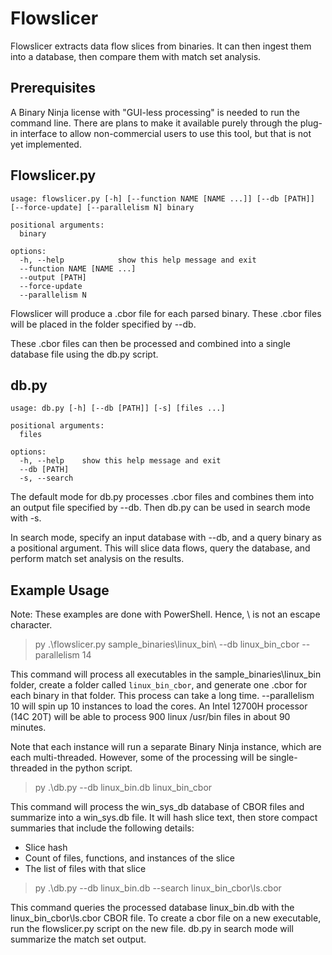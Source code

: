 
# Flowslicer

Flowslicer extracts data flow slices from binaries.  It can then ingest them into a database, then compare them with
match set analysis.

## Prerequisites

A Binary Ninja license with "GUI-less processing" is needed to run the command line.  There are plans to make it
available purely through the plug-in interface to allow non-commercial users to use this tool, but that is not yet
implemented.


## Flowslicer.py


```
usage: flowslicer.py [-h] [--function NAME [NAME ...]] [--db [PATH]] [--force-update] [--parallelism N] binary

positional arguments:
  binary

options:
  -h, --help            show this help message and exit
  --function NAME [NAME ...]
  --output [PATH]
  --force-update
  --parallelism N
```

Flowslicer will produce a .cbor file for each parsed binary.  These .cbor files will be placed in the folder specified
by --db.

These .cbor files can then be processed and combined into a single database file using the db.py script.


## db.py


```
usage: db.py [-h] [--db [PATH]] [-s] [files ...]

positional arguments:
  files

options:
  -h, --help    show this help message and exit
  --db [PATH]
  -s, --search
```


The default mode for db.py processes .cbor files and combines them into an output file specified by --db.  Then db.py
can be used in search mode with -s.

In search mode, specify an input database with --db, and a query binary as a positional argument.  This will slice
data flows, query the database, and perform match set analysis on the results.


## Example Usage

Note: These examples are done with PowerShell.  Hence, \ is not an escape character.

> py .\flowslicer.py sample_binaries\linux_bin\ --db linux_bin_cbor --parallelism 14

This command will process all executables in the sample_binaries\linux_bin folder,  create a folder called
`linux_bin_cbor`, and generate one .cbor for each binary in that folder.  This process can take a long time.
--parallelism 10 will spin up 10 instances to load the cores.  An Intel 12700H processor (14C 20T) will be able to
process 900 linux /usr/bin files in about 90 minutes.

Note that each instance will run a separate Binary Ninja instance, which are each multi-threaded.  However, some
of the processing will be single-threaded in the python script.

> py .\db.py --db linux_bin.db linux_bin_cbor

This command will process the win_sys_db database of CBOR files and summarize into a win_sys.db file.  It will hash
slice text, then store compact summaries that include the following details:

 * Slice hash
 * Count of files, functions, and instances of the slice
 * The list of files with that slice

 > py .\db.py --db linux_bin.db --search linux_bin_cbor\ls.cbor

 This command queries the processed database linux_bin.db with the linux_bin_cbor\ls.cbor CBOR file.  To create a cbor
 file on a new executable, run the flowslicer.py script on the new file.  db.py in search mode will summarize
 the match set output.